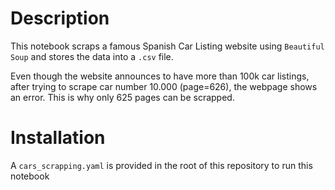 # Description
This notebook scraps a famous Spanish Car Listing website using `Beautiful Soup` and stores the data into a `.csv` file.

Even though the website announces to have more than 100k car listings, after trying to scrape car number 10.000 (page=626), the webpage shows an error. This is why only 625 pages can be scrapped.

# Installation
A `cars_scrapping.yaml` is provided in the root of this repository to run this notebook
